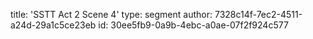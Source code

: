 title: 'SSTT Act 2 Scene 4'
type: segment
author: 7328c14f-7ec2-4511-a24d-29a1c5ce23eb
id: 30ee5fb9-0a9b-4ebc-a0ae-07f2f924c577
